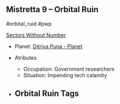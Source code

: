 ## Mistretta 9 &ndash; Orbital Ruin

#orbital_ruid #pwp

[Sectors Without Number](https://sectorswithoutnumber.com/sector/bfDcBzTtgpeyLUfwzjio/orbitalRuin/guDNSz0TKbVkq9pVQcF5)

- Planet: [Ditriya Puna - Planet](../../../Gaming/StarsWithoutNumber/PiratesWithoutPlunder/Ditriya%20Puna%20-%20Planet.md)

- Atributes
	- Occupation: Government researchers
	- Situation: Impending tech calamity

- Orbital Ruin Tags
	- 
